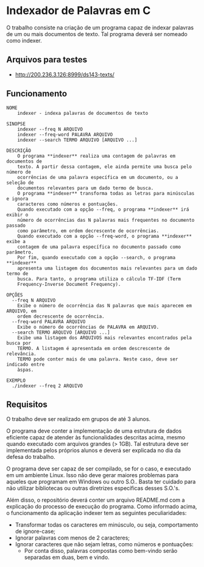 # Indexador de Palavras em C

O trabalho consiste na criação de um programa capaz de indexar palavras de um ou mais documentos de texto. Tal programa deverá ser nomeado como indexer.

## Arquivos para testes

* http://200.236.3.126:8999/ds143-texts/

## Funcionamento

```
NOME
    indexer - indexa palavras de documentos de texto

SINOPSE
    indexer --freq N ARQUIVO
    indexer --freq-word PALAVRA ARQUIVO
    indexer --search TERMO ARQUIVO [ARQUIVO ...]

DESCRIÇÃO
    O programa **indexer** realiza uma contagem de palavras em documentos de 
    texto. A partir dessa contagem, ele ainda permite uma busca pelo número de 
    ocorrências de uma palavra específica em um documento, ou a seleção de 
    documentos relevantes para um dado termo de busca.
    O programa **indexer** transforma todas as letras para minúsculas e ignora
    caracteres como números e pontuações.
    Quando executado com a opção --freq, o programa **indexer** irá exibir o 
    número de ocorrências das N palavras mais frequentes no documento passado 
    como parâmetro, em ordem decrescente de ocorrências.
    Quando executado com a opção --freq-word, o programa **indexer** exibe a 
    contagem de uma palavra específica no documento passado como parâmetro.
    Por fim, quando executado com a opção --search, o programa **indexer** 
    apresenta uma listagem dos documentos mais relevantes para um dado termo de 
    busca. Para tanto, o programa utiliza o cálculo TF-IDF (Term 
    Frequency-Inverse Document Frequency).

OPÇÕES
  --freq N ARQUIVO
    Exibe o número de ocorrência das N palavras que mais aparecem em ARQUIVO, em
    ordem decrescente de ocorrência.
  --freq-word PALAVRA ARQUIVO
    Exibe o número de ocorrências de PALAVRA em ARQUIVO. 
  --search TERMO ARQUIVO [ARQUIVO ...]
    Exibe uma listagem dos ARQUIVOS mais relevantes encontrados pela busca por 
    TERMO. A listagem é apresentada em ordem descrescente de relevância. 
    TERMO pode conter mais de uma palavra. Neste caso, deve ser indicado entre 
    àspas.
    
EXEMPLO
  ./indexer --freq 2 ARQUIVO
```

## Requisitos

O trabalho deve ser realizado em grupos de até 3 alunos.

O programa deve conter a implementação de uma estrutura de dados eficiente capaz
de atender às funcionalidades descritas acima, mesmo quando executado com
arquivos grandes (> 1GB). Tal estrutura deve ser implementada pelos próprios
alunos e deverá ser explicada no dia da defesa do trabalho.

O programa deve ser capaz de ser compilado, se for o caso, e executado em um ambiente Linux.
Isso não deve gerar maiores problemas para aqueles que programam em Windows ou
outro S.O.. Basta ter cuidado para não utilizar bibliotecas ou outras diretrizes
específicas desses S.O.'s.

Além disso, o repositório deverá conter um arquivo README.md com a
explicação do processo de execução do programa.
Como informado acima, o funcionamento da aplicação indexer tem as seguintes
peculiaridades:

- Transformar todas os caracteres em minúsculo, ou seja, comportamento de ignore-case;
- Ignorar palavras com menos de 2 caracteres;
- Ignorar caracteres que não sejam letras, como números e pontuações:
    - Por conta disso, palavras compostas como bem-vindo serão separadas em duas, bem e vindo.


